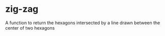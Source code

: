 # zig-zag
A function to return the hexagons intersected by a line drawn between the center of two hexagons
